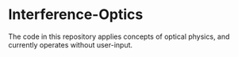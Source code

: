 # Interference-Optics

The code in this repository applies concepts of optical physics, and currently operates without user-input.
